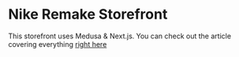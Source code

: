 # Nike Remake Storefront
This storefront uses Medusa & Next.js.
You can check out the article covering everything [right here](https://stefa-n.hashnode.dev/nike-medusa)
